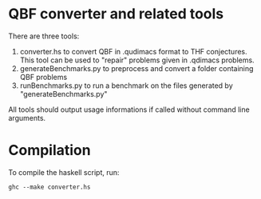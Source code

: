 # QBF converter and related tools 

There are three tools: 
1. converter.hs to convert QBF in .qudimacs format to THF conjectures. This tool can be used to "repair" problems given in .qdimacs problems.
2. generateBenchmarks.py to preprocess and convert a folder containing QBF problems
3. runBenchmarks.py to run a benchmark on the files generated by "generateBenchmarks.py"

All tools should output usage informations if called without command line arguments.

# Compilation

To compile the haskell script, run:

```
ghc --make converter.hs
```
